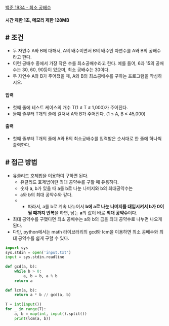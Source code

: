 
[백준 1934 - 최소 공배수](https://www.acmicpc.net/problem/1934)

#### **시간 제한 1초, 메모리 제한 128MB**

## **# 조건**

- 두 자연수 A와 B에 대해서, A의 배수이면서 B의 배수인 자연수를 A와 B의 공배수라고 한다. 
- 이런 공배수 중에서 가장 작은 수를 최소공배수라고 한다. 예를 들어, 6과 15의 공배수는 30, 60, 90등이 있으며, 최소 공배수는 30이다.
- 두 자연수 A와 B가 주어졌을 때, A와 B의 최소공배수를 구하는 프로그램을 작성하시오.


#### **입력**
- 첫째 줄에 테스트 케이스의 개수 T(1 ≤ T ≤ 1,000)가 주어진다. 
- 둘째 줄부터 T개의 줄에 걸쳐서 A와 B가 주어진다. (1 ≤ A, B ≤ 45,000)

#### **출력**
- 첫째 줄부터 T개의 줄에 A와 B의 최소공배수를 입력받은 순서대로 한 줄에 하나씩 출력한다.

## **# 접근 방법**

- 유클리드 호제법을 이용하여 구하면 된다.
	- 유클리드 호제법이란 최대 공약수를 구할 때 유용하다.
	- 숫자 a, b가 있을 때 a를 b로 나눈 나머지와 b의 최대공약수는 
	- a와 b의 최대 공약수와 같다.
	- - 따라서, a를 b로 계속 나누어서 **b에 a로 나눈 나머지를 대입시켜서 b가 0이 될 때까지 반복**을 하면, 남는 **a**의 값이 바로 **최대 공약수**이다.
- 최대 공약수를 구했다면 최소 공배수는 a와 b의 곱을 최대 공약수로 나누면 나오게 된다.
- 다만, python에서는 math 라이브러리의 gcd와 lcm을 이용하면 최소 공배수와 최대 공약수를 쉽게 구할 수 있다.

```python
import sys  
sys.stdin = open('input.txt')  
input = sys.stdin.readline  
  
def gcd(a, b):  
    while b > 0:  
        a, b = b, a % b  
    return a  
  
def lcm(a, b):  
    return a * b // gcd(a, b)  
  
T = int(input())  
for _ in range(T):  
    a, b = map(int, input().split())  
    print(lcm(a, b))
```